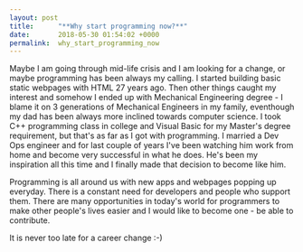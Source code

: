 ```yaml
---
layout: post
title:      "**Why start programming now?**"
date:       2018-05-30 01:54:02 +0000
permalink:  why_start_programming_now
---
```



Maybe I am going through mid-life crisis and I am looking for a change, or maybe programming has been always my calling. I started building basic static webpages with HTML 27 years ago. Then other things caught my interest and somehow I ended up with Mechanical Engineering degree - I blame it on 3 generations of Mechanical Engineers in my family, eventhough my dad has been always more inclined towards computer science. I took C++ programming class in college and Visual Basic for my Master's degree requirement, but that's as far as I got with programming.
I married a Dev Ops engineer and for last couple of years I've been watching him work from home and become very successful in what he does. He's been my inspiration all this time and I finally made that decision to become like him.

Programming is all around us with new apps and webpages popping up everyday. There is a constant need for developers and people who support them. There are many opportunities in today's world for programmers to make other people's lives easier and I would like to become one - be able to contribute. 

It is never too late for a career change :-)

